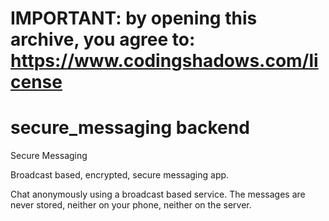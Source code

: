 # IMPORTANT: by opening this archive, you agree to: https://www.codingshadows.com/license

# secure_messaging backend

Secure Messaging

Broadcast based, encrypted, secure messaging app.

Chat anonymously using a broadcast based service. The messages are never stored, neither on your phone, neither on the server.
